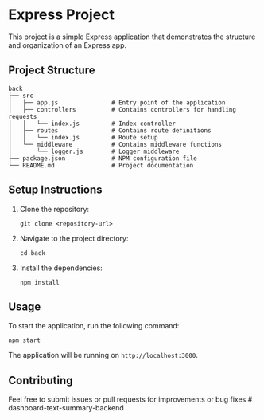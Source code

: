 # Express Project

This project is a simple Express application that demonstrates the structure and organization of an Express app.

## Project Structure

```
back
├── src
│   ├── app.js               # Entry point of the application
│   ├── controllers          # Contains controllers for handling requests
│   │   └── index.js         # Index controller
│   ├── routes               # Contains route definitions
│   │   └── index.js         # Route setup
│   └── middleware           # Contains middleware functions
│       └── logger.js        # Logger middleware
├── package.json             # NPM configuration file
└── README.md                # Project documentation
```

## Setup Instructions

1. Clone the repository:
   ```
   git clone <repository-url>
   ```

2. Navigate to the project directory:
   ```
   cd back
   ```

3. Install the dependencies:
   ```
   npm install
   ```

## Usage

To start the application, run the following command:
```
npm start
```

The application will be running on `http://localhost:3000`.

## Contributing

Feel free to submit issues or pull requests for improvements or bug fixes.#   d a s h b o a r d - t e x t - s u m m a r y - b a c k e n d  
 